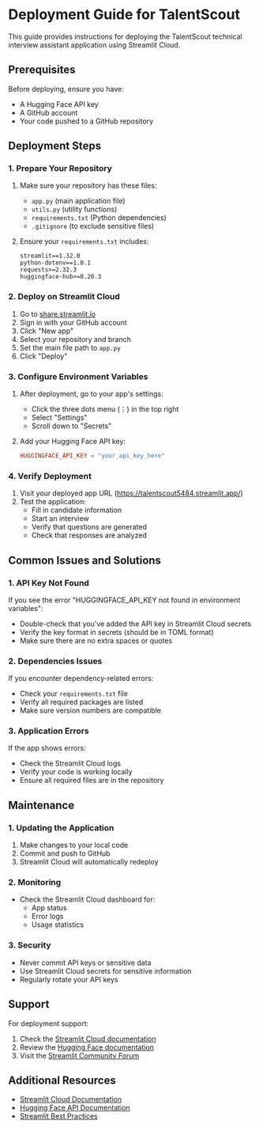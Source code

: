 # Deployment Guide for TalentScout

This guide provides instructions for deploying the TalentScout technical interview assistant application using Streamlit Cloud.

## Prerequisites

Before deploying, ensure you have:
- A Hugging Face API key
- A GitHub account
- Your code pushed to a GitHub repository

## Deployment Steps

### 1. Prepare Your Repository

1. Make sure your repository has these files:
   - `app.py` (main application file)
   - `utils.py` (utility functions)
   - `requirements.txt` (Python dependencies)
   - `.gitignore` (to exclude sensitive files)

2. Ensure your `requirements.txt` includes:
   ```
   streamlit==1.32.0
   python-dotenv==1.0.1
   requests>=2.32.3
   huggingface-hub>=0.20.3
   ```

### 2. Deploy on Streamlit Cloud

1. Go to [share.streamlit.io](https://share.streamlit.io)
2. Sign in with your GitHub account
3. Click "New app"
4. Select your repository and branch
5. Set the main file path to `app.py`
6. Click "Deploy"

### 3. Configure Environment Variables

1. After deployment, go to your app's settings:
   - Click the three dots menu (⋮) in the top right
   - Select "Settings"
   - Scroll down to "Secrets"

2. Add your Hugging Face API key:
   ```toml
   HUGGINGFACE_API_KEY = "your_api_key_here"
   ```

### 4. Verify Deployment

1. Visit your deployed app URL (https://talentscout5484.streamlit.app/)
2. Test the application:
   - Fill in candidate information
   - Start an interview
   - Verify that questions are generated
   - Check that responses are analyzed

## Common Issues and Solutions

### 1. API Key Not Found
If you see the error "HUGGINGFACE_API_KEY not found in environment variables":
- Double-check that you've added the API key in Streamlit Cloud secrets
- Verify the key format in secrets (should be in TOML format)
- Make sure there are no extra spaces or quotes

### 2. Dependencies Issues
If you encounter dependency-related errors:
- Check your `requirements.txt` file
- Verify all required packages are listed
- Make sure version numbers are compatible

### 3. Application Errors
If the app shows errors:
- Check the Streamlit Cloud logs
- Verify your code is working locally
- Ensure all required files are in the repository

## Maintenance

### 1. Updating the Application
1. Make changes to your local code
2. Commit and push to GitHub
3. Streamlit Cloud will automatically redeploy

### 2. Monitoring
- Check the Streamlit Cloud dashboard for:
  - App status
  - Error logs
  - Usage statistics

### 3. Security
- Never commit API keys or sensitive data
- Use Streamlit Cloud secrets for sensitive information
- Regularly rotate your API keys

## Support

For deployment support:
1. Check the [Streamlit Cloud documentation](https://docs.streamlit.io/cloud)
2. Review the [Hugging Face documentation](https://huggingface.co/docs)
3. Visit the [Streamlit Community Forum](https://discuss.streamlit.io)

## Additional Resources

- [Streamlit Cloud Documentation](https://docs.streamlit.io/cloud)
- [Hugging Face API Documentation](https://huggingface.co/docs)
- [Streamlit Best Practices](https://docs.streamlit.io/knowledge-base)

